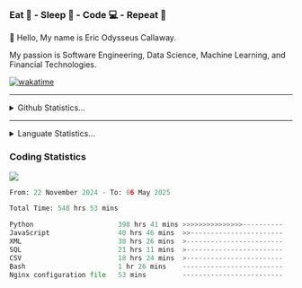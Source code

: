 <h3>Eat 🍴 - Sleep 🛌 - Code 💻 - Repeat 🔁</h3>

👋 Hello, My name is Eric Odysseus Callaway.

My passion is Software Engineering, Data Science, Machine Learning, and Financial Technologies.

[![wakatime](https://wakatime.com/badge/user/6717695f-6a13-47e3-aa16-c813e12c0985.svg)](https://wakatime.com/@6717695f-6a13-47e3-aa16-c813e12c0985)
<hr>
<details>
  <summary>
    Github Statistics...
  </summary>
    <p align="center">
      <img src="https://github-readme-stats.vercel.app/api?username=EricCallaway&show_icons=true"/>
    </p>
</details>
</hr>

<hr>
<details>
  <summary>
    Languate Statistics...
  </summary>
    <p align="center">
      <img src="https://wakatime.com/share/@Odysseus/6fc7c863-6fba-4e57-a6af-ed1f2fa8d560.svg"/>
    </p>
</details>
</hr>


<h3>Coding Statistics</h3>
<img src="https://wakatime.com/share/@Odysseus/5e02c832-9cc5-49a3-8f4c-bd2647d78fca.svg"/>
<!--START_SECTION:waka-->

```python
From: 22 November 2024 - To: 06 May 2025

Total Time: 548 hrs 53 mins

Python                     398 hrs 41 mins >>>>>>>>>>>>>>>----------   60.54 %
JavaScript                 40 hrs 46 mins  >>-----------------------   06.19 %
XML                        38 hrs 26 mins  >------------------------   05.84 %
SQL                        21 hrs 11 mins  >------------------------   03.22 %
CSV                        18 hrs 24 mins  >------------------------   02.80 %
Bash                       1 hr 26 mins    -------------------------   00.22 %
Nginx configuration file   53 mins         -------------------------   00.13 %
```

<!--END_SECTION:waka-->
